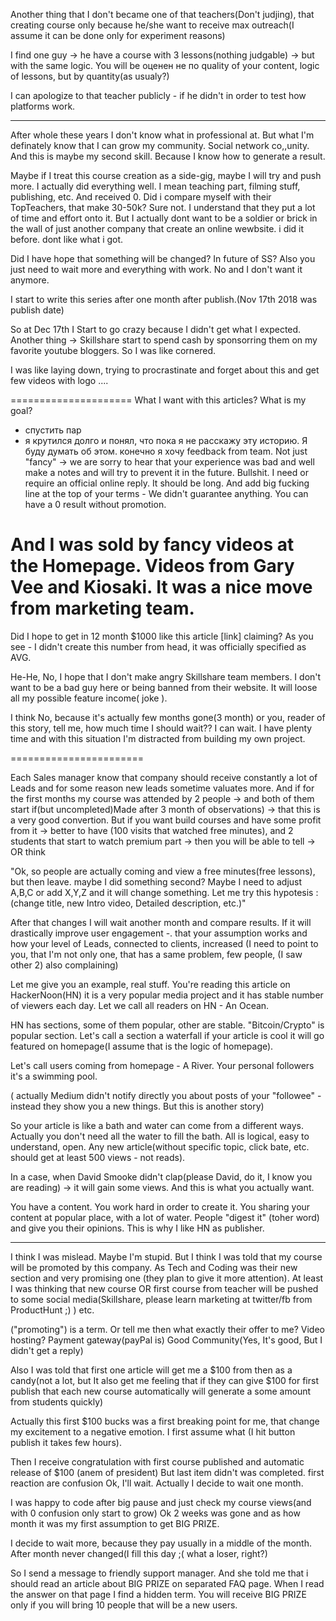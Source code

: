 Another thing that I don't became one of that teachers(Don't judjing), that creating course only because he/she want to receive max outreach(I assume it can be done only for experiment reasons)

I find one guy -> he have a course with 3 lessons(nothing judgable) ->
but with the same logic.
You will be оценен не по quality of your content, logic of lessons, but by quantity(as usualy?)

I can apologize to that teacher publicly - if he didn't in order to
test how platforms work.

---

After whole these years I don't know what in professional at. But what I'm definately know that I can grow my community. Social network co,,unity.
And this is maybe my second skill. Because I know how to generate a result.

Maybe if I treat this course creation as a side-gig, maybe I will try and push more. I actually did everything well. I mean teaching part, filming stuff, publishing, etc. And received 0. Did i compare myself with their TopTeachers, that make 30-50k? Sure not.
I understand that they put a lot of time and effort onto it.
But I actually dont want to be a soldier or brick in the wall of just another company that create an online wewbsite. i did it before. dont like what i got.

Did I have hope that something will be changed? In future of SS? Also you just need to wait more and everything with work. No and I don't want it anymore.

I start to write this series after one month after publish.(Nov 17th 2018 was publish date)

So at Dec 17th I Start to go crazy because I didn't get what I expected. Another thing -> Skillshare start to spend cash by sponsorring them on my favorite youtube bloggers.
So I was like cornered.

I was like laying down, trying to procrastinate and forget about this and get few videos with logo ....


=====================
What I want with this articles? What is my goal?

- спустить пар
- я крутился долго и понял, что пока я не расскажу эту историю. Я буду думать об этом.
конечно я хочу feedback from team.
Not just "fancy" -> we are sorry to hear that your experience was bad and well make a notes and will try to prevent it in the future.
Bullshit.
I need or require an official online reply. It should be long.
And add big fucking line at the top of your terms - We didn't
guarantee anything. You can have a 0 result without promotion.

And I was sold by fancy videos at the Homepage.
Videos from Gary Vee and Kiosaki. It was a nice move from marketing team.
=====================

Did I hope to get in 12 month $1000 like this article [link] claiming? As you see - I didn't create this number from head, it was officially specified as AVG.

He-He, No, I hope that I don't make angry Skillshare team members.
I don't want to be a bad guy here or being banned from their website. It will loose all my possible feature income( joke ).

I think No, because it's actually few months gone(3 month) or you,
reader of this story, tell me, how much time I should wait??
I can wait. I have plenty time and with this situation I'm distracted from building my own project.

=======================

Each Sales manager know that company should receive constantly a lot of Leads and for some reason new leads sometime valuates more.
And if for the first months my course was attended by 2 people -> and both of them start if(but uncompleted)Made after 3 month of observations) -> that this is a very good convertion. But if you want build courses and have some profit from it -> better to have (100 visits that watched free minutes), and 2 students that start to watch premium part -> then you will be able to tell -> OR think


"Ok, so people are actually coming and view a free minutes(free lessons), but then leave. maybe I did something second? Maybe I need to adjust A,B,C or add X,Y,Z and it will change something. Let me try this hypotesis : (change title, new Intro video, Detailed description, etc.)"

After that changes I will wait another month and compare results. If it will drastically improve user engagement -. that your assumption works and how your level of Leads, connected to clients, increased
(I need to point to you, that I'm not only one, that has a same problem, few people, (I saw other 2) also complaining)

Let me give you an example, real stuff. You're reading this article on
HackerNoon(HN) it is a very popular media project and it has stable number of viewers each day. Let we call all readers on HN - An Ocean.

HN has sections, some of them popular, other are stable.
"Bitcoin/Crypto" is popular section. Let's call a section a waterfall if your article is cool it will go featured on homepage(I assume that is the logic of homepage).

Let's call users coming from homepage - A River.
Your personal followers it's a swimming pool.

( actually Medium didn't notify directly you about posts of your "followee" - instead they show you a new things. But this is another story)

So your article is like a bath and water can come from a different ways. Actually you don't need all the water to fill the bath.
All is logical, easy to understand, open.
Any new article(without specific topic, click bate, etc. should get at least 500 views - not reads).

In a case, when David Smooke didn't clap(please David, do it, I know you are reading) -> it will gain some views. And this is what you actually want.

You have a content. You work hard in order to create it. You sharing your content at popular place, with a lot of water.
People "digest it" (toher word) and give you their opinions. This is why I like HN as publisher.

----------------


I think I was mislead. Maybe I'm stupid. But I think I was told that my course will be promoted by this company. As Tech and Coding was their new section and very promising one (they plan to give it more attention). At least I was thinking that new course OR first course from teacher will be pushed to some social media(Skillshare, please learn marketing at twitter/fb from ProductHunt ;) ) etc.

("promoting") is a term. Or tell me then what exactly their offer to me?
Video hosting? Payment gateway(payPal is)
Good Community(Yes, It's good, But I didn't get a reply)

Also I was told that first one article will get me a $100 from then as a candy(not a lot, but It also get me feeling that if they can give $100 for first publish that each new course automatically will generate a some amount from students quickly)

Actually this first $100 bucks was a first breaking point for me, that change my excitement to a negative emotion. I first assume what (I hit button publish it takes few hours).

Then I receive congratulation with first course published and automatic release of $100  (anem of president)
But last item didn't was completed.
first reaction are confusion Ok, I'll wait.
Actually I decide to wait one month.

I was happy to code after big pause and just check my course views(and with 0 confusion only start to grow)
Ok 2 weeks was gone and as how month it was my first assumption to get BIG PRIZE.

I decide to wait more, because they pay usually in a middle of the month. After month never changed(I fill this day ;( what a loser, right?)

So I send a message to friendly support manager.
And she told me that i should read an article about BIG PRIZE on separated FAQ page. When I read the answer on that page I find a hidden term. You will receive BIG PRIZE only if you will bring 10 people that will be a new users.
